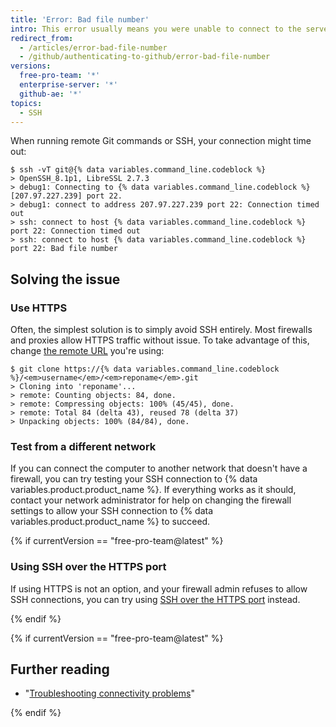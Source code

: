 ```yaml
---
title: 'Error: Bad file number'
intro: This error usually means you were unable to connect to the server. Often this is caused by firewalls and proxy servers.
redirect_from:
  - /articles/error-bad-file-number
  - /github/authenticating-to-github/error-bad-file-number
versions:
  free-pro-team: '*'
  enterprise-server: '*'
  github-ae: '*'
topics:
  - SSH
---
```

When running remote Git commands or SSH, your connection might time out:

```shell
$ ssh -vT git@{% data variables.command_line.codeblock %}
> OpenSSH_8.1p1, LibreSSL 2.7.3
> debug1: Connecting to {% data variables.command_line.codeblock %} [207.97.227.239] port 22.
> debug1: connect to address 207.97.227.239 port 22: Connection timed out
> ssh: connect to host {% data variables.command_line.codeblock %} port 22: Connection timed out
> ssh: connect to host {% data variables.command_line.codeblock %} port 22: Bad file number
```

## Solving the issue

### Use HTTPS

Often, the simplest solution is to simply avoid SSH entirely. Most firewalls and proxies allow HTTPS traffic without issue. To take advantage of this, change [the remote URL](/github/getting-started-with-github/about-remote-repositories) you're using:

```shell
$ git clone https://{% data variables.command_line.codeblock %}/<em>username</em>/<em>reponame</em>.git
> Cloning into 'reponame'...
> remote: Counting objects: 84, done.
> remote: Compressing objects: 100% (45/45), done.
> remote: Total 84 (delta 43), reused 78 (delta 37)
> Unpacking objects: 100% (84/84), done.
```

### Test from a different network

If you can connect the computer to another network that doesn't have a firewall, you can try testing your SSH connection to {% data variables.product.product_name %}. If everything works as it should, contact your network administrator for help on changing the firewall settings to allow your SSH connection to {% data variables.product.product_name %} to succeed.

{% if currentVersion == "free-pro-team@latest" %}

### Using SSH over the HTTPS port

If using HTTPS is not an option, and your firewall admin refuses to allow SSH connections, you can try using [SSH over the HTTPS port](/articles/using-ssh-over-the-https-port) instead.

{% endif %}

{% if currentVersion == "free-pro-team@latest" %}

## Further reading

- "[Troubleshooting connectivity problems](/articles/troubleshooting-connectivity-problems)"

{% endif %}
